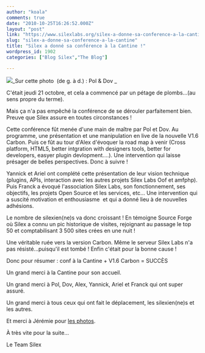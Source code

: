 ```yaml
---
author: "koala"
comments: true
date: "2010-10-25T16:26:52.000Z"
layout: "post"
link: "https://www.silexlabs.org/silex-a-donne-sa-conference-a-la-cantine/"
slug: "silex-a-donne-sa-conference-a-la-cantine"
title: "Silex a donné sa conférence à la Cantine !"
wordpress_id: 1902
categories: ["Blog Silex","The Blog"]

---
```

[![](https://www.silexlabs.org/wp-content/uploads/2010/10/pol_dove_lacantine2.jpg)](https://www.silexlabs.org/2010/10/silex-a-donne-sa-conference-a-la-cantine/pol_dove_lacantine-3/)_Sur cette photo  (de g. à d.) : Pol & Dov _


C'était jeudi 21 octobre, et cela a commencé par un pétage de plombs...(au sens propre du terme).

Mais ça n'a pas empêché la conférence de se dérouler parfaitement bien. Preuve que Silex assure en toutes circonstances !

Cette conférence fût menée d'une main de maître par Pol et Dov. Au programme, une présentation et une manipulation en live de la nouvelle V1.6 Carbon. Puis ce fût au tour d'Alex d'évoquer la road map à venir (Cross platform, HTML5, better intgration with designers tools, better for developers, easyer plugin devlopment....). Une intervention qui laisse présager de belles perspectives. Donc à suivre !

Yannick et Ariel ont complété cette présentation de leur vision technique (plugins, APIs, interaction avec les autres projets Silex Labs Oof et amfphp). Puis Franck a évoqué l'association Silex Labs, son fonctionnement, ses objectifs, les projets Open Source et les services, etc... Une intervention qui a suscité motivation et enthousiasme  et qui a donné lieu à de nouvelles adhésions.

Le nombre de silexien(ne)s va donc croissant ! En témoigne Source Forge où Silex a connu un pic historique de visites, rejoignant au passage le top 50 et comptabilisant 3 500 sites crées en une nuit !

Une véritable ruée vers la version Carbon. Même le serveur Silex Labs n'a pas résisté...puisqu'il est tombé ! Enfin c'était pour la bonne cause !

Donc pour résumer : conf à la Cantine + V1.6 Carbon = SUCCÈS

Un grand merci à la Cantine pour son accueil.

Un grand merci à Pol, Dov, Alex, Yannick, Ariel et Franck qui ont super assuré.

Un grand merci à tous ceux qui ont fait le déplacement, les silexien(ne)s et les autres.

Et merci à Jérémie pour [les photos](http://www.flickr.com/photos/54796681@N06/with/5104723102/).

À très vite pour la suite...

Le Team Silex

